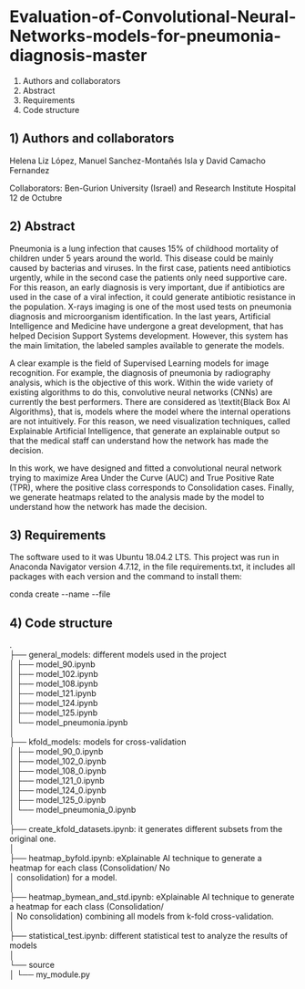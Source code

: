# Evaluation-of-Convolutional-Neural-Networks-models-for-pneumonia-diagnosis-master

1) Authors and collaborators
2) Abstract 
3) Requirements
4) Code structure


## 1) Authors and collaborators

Helena Liz López, Manuel Sanchez-Montañés Isla y David Camacho Fernandez

Collaborators: Ben-Gurion University (Israel) and Research Institute Hospital 12 de Octubre

## 2) Abstract

Pneumonia is a lung infection that causes 15% of childhood mortality of children under 5 years around the world. This disease could be mainly caused by bacterias and viruses. In the first case, patients need antibiotics urgently, while in the second case the patients only need supportive care. For this reason, an early diagnosis is very important, due if antibiotics are used in the case of a viral infection, it could generate antibiotic resistance in the population. X-rays imaging is one of the most used tests on pneumonia diagnosis and microorganism identification. In the last years, Artificial Intelligence and Medicine have undergone a great development, that has helped Decision Support Systems development. However, this system has the main limitation, the labeled samples available to generate the models.

A clear example is the field of Supervised Learning models for image recognition. For example, the diagnosis of pneumonia by radiography analysis, which is the objective of this work. Within the wide variety of existing algorithms to do this, convolutive neural networks (CNNs) are currently the best performers. There are considered as \textit{Black Box AI Algorithms}, that is, models where the model where the internal operations are not intuitively. For this reason, we need visualization techniques, called Explainable Artificial Intelligence, that generate an explainable output so that the medical staff can understand how the network has made the decision.

In this work, we have designed and fitted a convolutional neural network trying to maximize Area Under the Curve (AUC) and True Positive Rate (TPR), where the positive class corresponds to Consolidation cases. Finally, we generate heatmaps related to the analysis made by the model to understand how the network has made the decision.

## 3) Requirements

The software used to it was Ubuntu 18.04.2 LTS.
This project was run in Anaconda Navigator version 4.7.12, in the file requirements.txt, it includes all packages with each version and the command to install them:

conda create --name <env> --file <this file>

## 4) Code structure

.<br/>
├── general_models: different models used in the project <br/>
│   ├── model_90.ipynb <br/>
│   ├── model_102.ipynb <br/>
│   ├── model_108.ipynb <br/>
│   ├── model_121.ipynb <br/>
│   ├── model_124.ipynb	<br/>
│   ├── model_125.ipynb <br/>
│   └── model_pneumonia.ipynb <br/>
│ <br/>
├── kfold_models: models for cross-validation <br/>
│   ├── model_90_0.ipynb <br/>
│   ├── model_102_0.ipynb <br/>
│   ├── model_108_0.ipynb <br/>
│   ├── model_121_0.ipynb <br/>
│   ├── model_124_0.ipynb	 <br/>
│   ├── model_125_0.ipynb <br/>
│   └── model_pneumonia_0.ipynb <br/>
│ <br/>
├── create_kfold_datasets.ipynb: it generates different subsets from the original one. <br/>
│ <br/>
├── heatmap_byfold.ipynb: eXplainable AI technique to generate a heatmap for each class (Consolidation/ No <br/>
│   consolidation) for a model. <br/>
│ <br/>
├── heatmap_bymean_and_std.ipynb: eXplainable AI technique to generate a heatmap for each class (Consolidation/ <br/>
│   No consolidation) combining all models from k-fold cross-validation. <br/>
│ <br/>
├── statistical_test.ipynb: different statistical test to analyze the results of models <br/>
│ <br/>
└── source <br/>
│   └── my_module.py <br/>


















